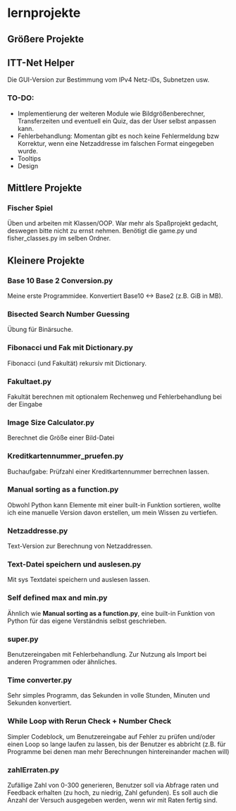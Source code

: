 # lernprojekte

## Größere Projekte

## ITT-Net Helper
Die GUI-Version zur Bestimmung vom IPv4 Netz-IDs, Subnetzen usw.

### TO-DO:
- Implementierung der weiteren Module wie Bildgrößenberechner, Transferzeiten und eventuell ein Quiz, das der User selbst anpassen kann.
- Fehlerbehandlung: Momentan gibt es noch keine Fehlermeldung bzw Korrektur, wenn eine Netzaddresse im falschen Format eingegeben wurde.
- Tooltips
- Design

## Mittlere Projekte

### Fischer Spiel
Üben und arbeiten mit Klassen/OOP. War mehr als Spaßprojekt gedacht, deswegen bitte nicht zu ernst nehmen. Benötigt die game.py und fisher_classes.py im selben Ordner.

## Kleinere Projekte

### Base 10 Base 2 Conversion.py
Meine erste Programmidee. Konvertiert Base10 <-> Base2 (z.B. GiB in MB).

### Bisected Search Number Guessing
Übung für Binärsuche.

### Fibonacci und Fak mit Dictionary.py
Fibonacci (und Fakultät) rekursiv mit Dictionary.

### Fakultaet.py
Fakultät berechnen mit optionalem Rechenweg und Fehlerbehandlung bei der Eingabe

### Image Size Calculator.py
Berechnet die Größe einer Bild-Datei

### Kreditkartennummer_pruefen.py
Buchaufgabe: Prüfzahl einer Kreditkartennummer berrechnen lassen.

### Manual sorting as a function.py
Obwohl Python kann Elemente mit einer built-in Funktion sortieren, wollte ich eine manuelle Version davon erstellen, um mein Wissen zu vertiefen.

### Netzaddresse.py
Text-Version zur Berechnung von Netzaddressen.

### Text-Datei speichern und auslesen.py
Mit sys Textdatei speichern und auslesen lassen.

### Self defined max and min.py
Ähnlich wie **Manual sorting as a function.py**, eine built-in Funktion von Python für das eigene Verständnis selbst geschrieben.

### super.py
Benutzereingaben mit Fehlerbehandlung. Zur Nutzung als Import bei anderen Programmen oder ähnliches.

### Time converter.py
Sehr simples Programm, das Sekunden in volle Stunden, Minuten und Sekunden konvertiert.

### While Loop with Rerun Check + Number Check
Simpler Codeblock, um Benutzereingabe auf Fehler zu prüfen und/oder einen Loop so lange laufen zu lassen, bis der Benutzer es abbricht (z.B. für Programme bei denen man mehr Berechnungen hintereinander machen will)

### zahlErraten.py
Zufällige Zahl von 0-300 generieren, Benutzer soll via Abfrage raten und Feedback erhalten (zu hoch,
zu niedrig, Zahl gefunden). Es soll auch die Anzahl der Versuch ausgegeben werden, wenn wir mit Raten fertig sind.
